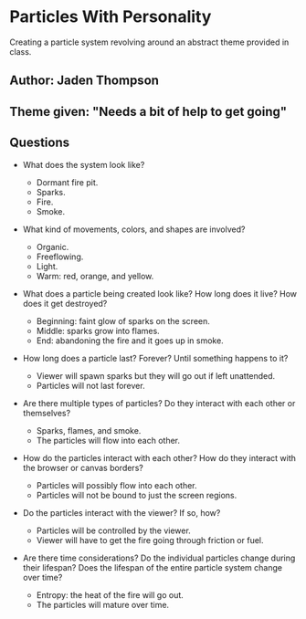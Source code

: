 # Particles With Personality

Creating a particle system revolving around an abstract theme provided in class. 

## Author: Jaden Thompson

## Theme given: "Needs a bit of help to get going"

## Questions

- What does the system look like?
    - Dormant fire pit.
    - Sparks.
    - Fire.
    - Smoke.

- What kind of movements, colors, and shapes are involved?
    - Organic.
    - Freeflowing.
    - Light.
    - Warm: red, orange, and yellow.

- What does a particle being created look like? How long does it live? How does it get destroyed?
    - Beginning: faint glow of sparks on the screen.
    - Middle: sparks grow into flames.
    - End: abandoning the fire and it goes up in smoke.

- How long does a particle last? Forever? Until something happens to it?
    - Viewer will spawn sparks but they will go out if left unattended.
    - Particles will not last forever.

- Are there multiple types of particles? Do they interact with each other or themselves?
    - Sparks, flames, and smoke.
    - The particles will flow into each other.

- How do the particles interact with each other? How do they interact with the browser or canvas borders?
    - Particles will possibly flow into each other.
    - Particles will not be bound to just the screen regions.

- Do the particles interact with the viewer? If so, how?
    - Particles will be controlled by the viewer.
    - Viewer will have to get the fire going through friction or fuel.

- Are there time considerations? Do the individual particles change during their lifespan? Does the lifespan of the entire particle system change over time?
    - Entropy: the heat of the fire will go out.
    - The particles will mature over time.